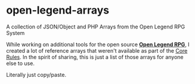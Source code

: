 # open-legend-arrays
A collection of JSON/Object and PHP Arrays from the Open Legend RPG System

While working on additional tools for the open source **[Open Legend RPG](http://www.openlegendrpg.com/)**, I created a lot of reference arrays that weren't available as part of the [Core Rules](https://github.com/openlegend/core-rules). In the spirit of sharing, this is just a list of those arrays for anyone else to use.

Literally just copy/paste.